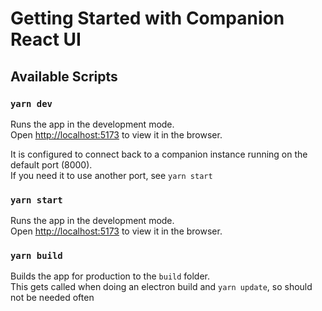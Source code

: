 # Getting Started with Companion React UI

## Available Scripts

### `yarn dev`

Runs the app in the development mode.\
Open [http://localhost:5173](http://localhost:5173) to view it in the browser.

It is configured to connect back to a companion instance running on the default port (8000).\
If you need it to use another port, see `yarn start`

### `yarn start`

Runs the app in the development mode.\
Open [http://localhost:5173](http://localhost:5173) to view it in the browser.

### `yarn build`

Builds the app for production to the `build` folder.\
This gets called when doing an electron build and `yarn update`, so should not be needed often
